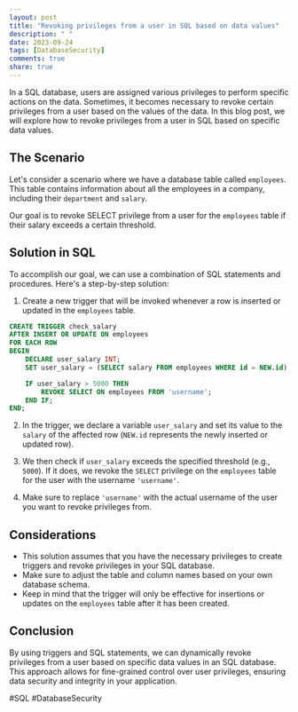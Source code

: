 ```yaml
---
layout: post
title: "Revoking privileges from a user in SQL based on data values"
description: " "
date: 2023-09-24
tags: [DatabaseSecurity]
comments: true
share: true
---
```


In a SQL database, users are assigned various privileges to perform specific actions on the data. Sometimes, it becomes necessary to revoke certain privileges from a user based on the values of the data. In this blog post, we will explore how to revoke privileges from a user in SQL based on specific data values.

## The Scenario

Let's consider a scenario where we have a database table called `employees`. This table contains information about all the employees in a company, including their `department` and `salary`.

Our goal is to revoke SELECT privilege from a user for the `employees` table if their salary exceeds a certain threshold.

## Solution in SQL

To accomplish our goal, we can use a combination of SQL statements and procedures. Here's a step-by-step solution:

1. Create a new trigger that will be invoked whenever a row is inserted or updated in the `employees` table.

```sql
CREATE TRIGGER check_salary
AFTER INSERT OR UPDATE ON employees
FOR EACH ROW
BEGIN
    DECLARE user_salary INT;
    SET user_salary = (SELECT salary FROM employees WHERE id = NEW.id);

    IF user_salary > 5000 THEN
        REVOKE SELECT ON employees FROM 'username';
    END IF;
END;
```

2. In the trigger, we declare a variable `user_salary` and set its value to the `salary` of the affected row (`NEW.id` represents the newly inserted or updated row).

3. We then check if `user_salary` exceeds the specified threshold (e.g., `5000`). If it does, we revoke the `SELECT` privilege on the `employees` table for the user with the username `'username'`.

4. Make sure to replace `'username'` with the actual username of the user you want to revoke privileges from.

## Considerations

- This solution assumes that you have the necessary privileges to create triggers and revoke privileges in your SQL database.
- Make sure to adjust the table and column names based on your own database schema.
- Keep in mind that the trigger will only be effective for insertions or updates on the `employees` table after it has been created.

## Conclusion

By using triggers and SQL statements, we can dynamically revoke privileges from a user based on specific data values in an SQL database. This approach allows for fine-grained control over user privileges, ensuring data security and integrity in your application.

#SQL #DatabaseSecurity
